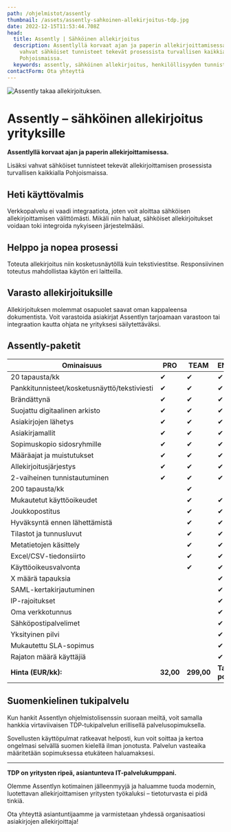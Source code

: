 ```yaml
---
path: /ohjelmistot/assently
thumbnail: /assets/assently-sahkoinen-allekirjoitus-tdp.jpg
date: 2022-12-15T11:53:44.708Z
head:
  title: Assently | Sähköinen allekirjoitus
  description: Assentlyllä korvaat ajan ja paperin allekirjoittamisessa. Lisäksi
    vahvat sähköiset tunnisteet tekevät prosessista turvallisen kaikkialla
    Pohjoismaissa.
  keywords: assently, sähköinen allekirjoitus, henkilöllisyyden tunnistus
contactForm: Ota yhteyttä
---
```

![Assently takaa allekirjoituksen.](/assets/assently-sahkoinen-allekirjoitus-tdp.jpg)

# Assently – sähköinen allekirjoitus yrityksille

**Assentlyllä korvaat ajan ja paperin allekirjoittamisessa.** 

Lisäksi vahvat sähköiset tunnisteet tekevät allekirjoittamisen prosessista turvallisen kaikkialla Pohjoismaissa.

## Heti käyttövalmis

Verkkopalvelu ei vaadi integraatiota, joten voit aloittaa sähköisen allekirjoittamisen välittömästi. Mikäli niin haluat, sähköiset allekirjoitukset voidaan toki integroida nykyiseen järjestelmääsi.

## Helppo ja nopea prosessi

Toteuta allekirjoitus niin kosketusnäytöllä kuin tekstiviestitse. Responsiivinen toteutus mahdollistaa käytön eri laitteilla.

## Varasto allekirjoituksille

Allekirjoituksen molemmat osapuolet saavat oman kappaleensa dokumentista. Voit varastoida asiakirjat Assentlyn tarjoamaan varastoon tai integraation kautta ohjata ne yrityksesi säilytettäväksi.

## Assently-paketit

| Ominaisuus                                   | PRO       | TEAM       | ENTERPRISE             |
| -------------------------------------------- | --------- | ---------- | ---------------------- |
| 20 tapausta/kk                               | ✔         | ✔          | ✔                      |
| Pankkitunnisteet/kosketusnäyttö/tekstiviesti | ✔         | ✔          | ✔                      |
| Brändättynä                                  | ✔         | ✔          | ✔                      |
| Suojattu digitaalinen arkisto                | ✔         | ✔          | ✔                      |
| Asiakirjojen lähetys                         | ✔         | ✔          | ✔                      |
| Asiakirjamallit                              | ✔         | ✔          | ✔                      |
| Sopimuskopio sidosryhmille                   | ✔         | ✔          | ✔                      |
| Määräajat ja muistutukset                    | ✔         | ✔          | ✔                      |
| Allekirjoitusjärjestys                       | ✔         | ✔          | ✔                      |
| 2-vaiheinen tunnistautuminen                 | ✔         | ✔          | ✔                      |
| 200 tapausta/kk                              |           | ✔          |                        |
| Mukautetut käyttöoikeudet                    |           | ✔          | ✔                      |
| Joukkopostitus                               |           | ✔          | ✔                      |
| Hyväksyntä ennen lähettämistä                |           | ✔          | ✔                      |
| Tilastot ja tunnusluvut                      |           | ✔          | ✔                      |
| Metatietojen käsittely                       |           | ✔          | ✔                      |
| Excel/CSV-tiedonsiirto                       |           | ✔          | ✔                      |
| Käyttöoikeusvalvonta                         |           | ✔          | ✔                      |
| X määrä tapauksia                            |           |            | ✔                      |
| SAML-kertakirjautuminen                      |           |            | ✔                      |
| IP-rajoitukset                               |           |            | ✔                      |
| Oma verkkotunnus                             |           |            | ✔                      |
| Sähköpostipalvelimet                         |           |            | ✔                      |
| Yksityinen pilvi                             |           |            | ✔                      |
| Mukautettu SLA-sopimus                       |           |            | ✔                      |
| Rajaton määrä käyttäjiä                      |           |            | ✔                      |
| **Hinta (EUR/kk):**                          | **32,00** | **299,00** | **Tarpeiden pohjalta** |

## Suomenkielinen tukipalvelu

Kun hankit Assentlyn ohjelmistolisenssin suoraan meiltä, voit samalla hankkia virtaviivaisen TDP-tukipalvelun erillisellä palvelusopimuksella.

Sovellusten käyttöpulmat ratkeavat helposti, kun voit soittaa ja kertoa ongelmasi selvällä suomen kielellä ilman jonotusta. Palvelun vasteaika määritetään sopimuksessa etukäteen haluamaksesi.

- - -

**TDP on yritysten ripeä, asiantunteva IT-palvelukumppani.** 

Olemme Assentlyn kotimainen jälleenmyyjä ja haluamme tuoda modernin, luotettavan allekirjoittamisen yritysten työkaluksi – tietoturvasta ei pidä tinkiä.

Ota yhteyttä asiantuntijaamme ja varmistetaan yhdessä organisaatiosi asiakirjojen allekirjoittaja!